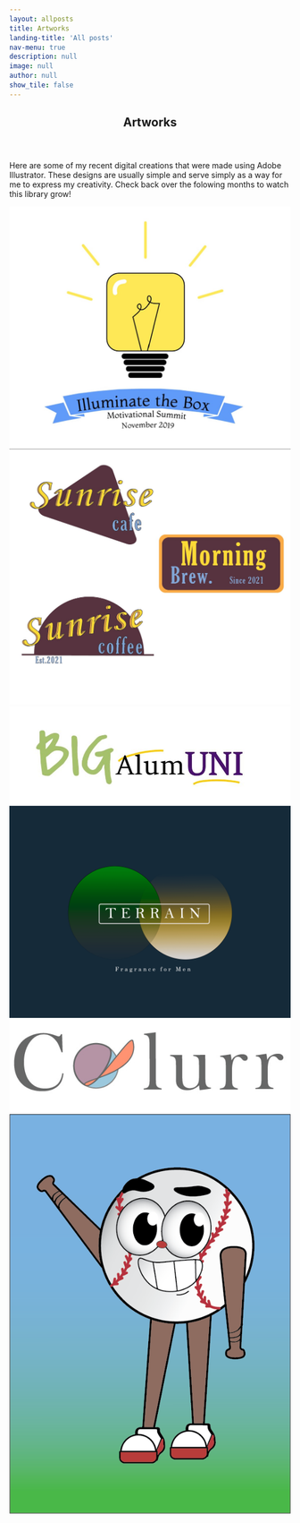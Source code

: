 ```yaml
---
layout: allposts
title: Artworks
landing-title: 'All posts'
nav-menu: true
description: null
image: null
author: null
show_tile: false
---
```


<!-- Main -->
<div id="main" class="alt">
 <!-- One -->
    <section id="one">
	  <div class="inner">
		  <header class="major">
			  <h1>Artworks</h1>
		  </header>

<!--Content-->
      
<p> Here are some of my recent digital creations that were made using Adobe Illustrator. 
These designs are usually simple and serve simply as a way for me to express my creativity.
Check back over the folowing months to watch this library grow! </p>

<!-- plain gallary -->
<div class="box alt">
        <div class="row 50% uniform">
          <div class="4u"><span class="image fit"><img src="assets/images/ILB.jpg" alt="" /></span></div>
          <div class="4u"><span class="image fit"><img src="assets/images/Coffe.jpg" alt="Coffee shop logos" /></span></div>
          <div class="4u$"><span class="image fit"><img src="assets/images/BigAlumcopy.jpg" alt="" /></span></div>
      
<div class="4u"><span class="image fit"><img src="assets/images/Terrain.png" alt="Fragrance logos" /></span></div>
          <div class="4u"><span class="image fit"><img src="assets/images/Col.jpg" alt="humanoied basball" /></span></div>
          <div class="4u$"><span class="image fit"><img src="assets/images/BatMan.png" alt="" /></span></div>
         
</div>
</div>

</div>